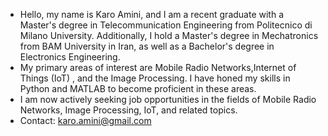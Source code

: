 -  Hello, my name is Karo Amini, and I am a recent graduate with a Master's degree in Telecommunication Engineering from Politecnico di Milano University. Additionally, I hold a Master's degree in Mechatronics from BAM University in Iran, as well as a Bachelor's degree in Electronics Engineering.
-  My primary areas of interest are Mobile Radio Networks,Internet of Things (IoT) , and the Image Processing. I have honed my skills in Python and MATLAB to become proficient in these areas.
-  I am now actively seeking job opportunities in the fields of Mobile Radio Networks, Image Processing,  IoT, and related topics.
-  Contact: karo.amini@gmail.com

<!---
karoamini/karoamini is a ✨ special ✨ repository because its `README.md` (this file) appears on your GitHub profile.
You can click the Preview link to take a look at your changes.
--->
